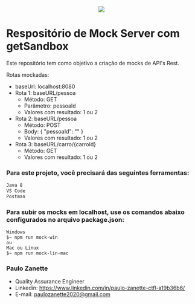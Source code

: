 <div align="center">
 <img src="https://19yw4b240vb03ws8qm25h366-wpengine.netdna-ssl.com/wp-content/uploads/get-sandbox-getsandbox-logo.png" >
</div>

# Respositório de Mock Server com getSandbox

Este repositório tem como objetivo a criação de mocks de API's Rest.

Rotas mockadas:

 - baseUrl: localhost:8080
 - Rota 1: baseURL/pessoa
    - Método: GET
    - Parâmetro: pessoaId
    - Valores com resultado: 1 ou 2
 - Rota 2: baseURL/pessoa
    - Método: POST
    - Body: {
              "pessoaId": ""
            }
    - Valores com resultado: 1 ou 2
 - Rota 3: baseURL/carro/{carroId}
    - Método: GET
    - Valores com resultado: 1 ou 2

### Para este projeto, você precisará das seguintes ferramentas:
```bash
Java 8
VS Code
Postman
```

### Para subir os mocks em localhost, use os comandos abaixo configurados no arquivo package.json:
```terminal
Windows
$~ npm run mock-win
ou
Mac ou Linux
$~ npm run mock-lin-mac
```

### Paulo Zanette
- Quality Assurance Engineer
- Linkedin: https://www.linkedin.com/in/paulo-zanette-ctfl-a19b36b6/
- E-mail: paulozanette2020@gmail.com
